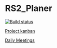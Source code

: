 # RS2_Planer

[![Build status](https://ci.appveyor.com/api/projects/status/kgpqa95gutukq35v?svg=true)](https://ci.appveyor.com/project/Pljosan/rs2-planer)

[Project kanban](https://tree.taiga.io/project/pljosan-rs2_planer/kanban)

[Daily Meetings](https://drive.google.com/drive/folders/1m5tUpy2zznirNR9NFaW-5u-TbvcGr3kW?usp=sharing)
